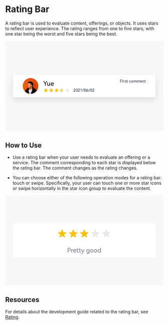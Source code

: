 # Rating Bar

A rating bar is used to evaluate content, offerings, or objects. It uses stars to reflect user experience. The rating ranges from one to five stars, with one star being the worst and five stars being the best.


![rating-bar](figures/rating-bar.png)


## How to Use

- Use a rating bar when your user needs to evaluate an offering or a service. The comment corresponding to each star is displayed below the rating bar. The comment changes as the rating changes.

- You can choose either of the following operation modes for a rating bar: touch or swipe. Specifically, your user can touch one or more star icons or swipe horizontally in the star icon group to evaluate the content.

![1_en-us_image_0000001568412841.png](figures/1_en-us_image_0000001568412841.png)

## Resources

For details about the development guide related to the rating bar, see [Rating](../../application-dev/reference/arkui-ts/ts-basic-components-rating.md).
